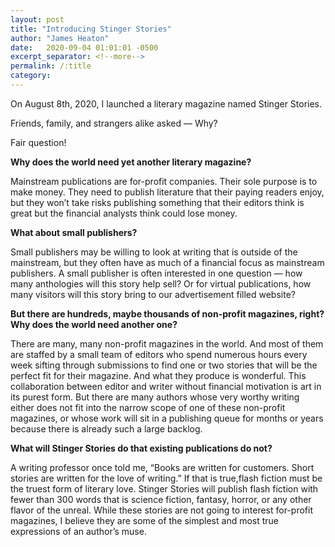 ```yaml
---
layout: post
title: "Introducing Stinger Stories"
author: "James Heaton"
date:   2020-09-04 01:01:01 -0500
excerpt_separator: <!--more-->
permalink: /:title
category:
---
```


On August 8th, 2020, I launched a literary magazine named Stinger Stories.

Friends, family, and strangers alike asked — Why?
<!--more-->

Fair question!

<b>Why does the world need yet another literary magazine?</b>

Mainstream publications are for-profit companies. Their sole purpose is to make money. They need to publish literature that their paying readers enjoy, but they won’t take risks publishing something that their editors think is great but the financial analysts think could lose money.

<b>What about small publishers?</b>

Small publishers may be willing to look at writing that is outside of the mainstream, but they often have as much of a financial focus as mainstream publishers. A small publisher is often interested in one question — how many anthologies will this story help sell? Or for virtual publications, how many visitors will this story bring to our advertisement filled website?

<b>But there are hundreds, maybe thousands of non-profit magazines, right? Why does the world need another one?</b>

There are many, many non-profit magazines in the world. And most of them are staffed by a small team of editors who spend numerous hours every week sifting through submissions to find one or two stories that will be the perfect fit for their magazine. And what they produce is wonderful. This collaboration between editor and writer without financial motivation is art in its purest form. But there are many authors whose very worthy writing either does not fit into the narrow scope of one of these non-profit magazines, or whose work will sit in a publishing queue for months or years because there is already such a large backlog.

<b>What will Stinger Stories do that existing publications do not?</b>

A writing professor once told me, “Books are written for customers. Short stories are written for the love of writing.” If that is true,flash fiction must be the truest form of literary love. Stinger Stories will publish flash fiction with fewer than 300 words that is science fiction, fantasy, horror, or any other flavor of the unreal. While these stories are not going to interest for-profit magazines, I believe they are some of the simplest and most true expressions of an author’s muse.
